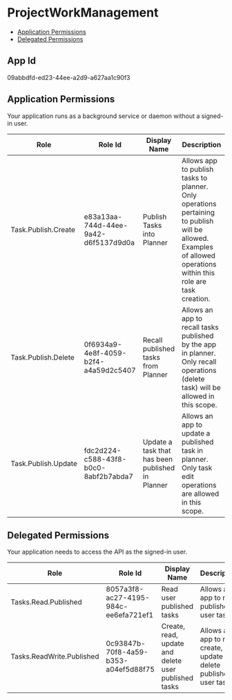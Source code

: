 # ProjectWorkManagement
- [Application Permissions](#application-permissions)
- [Delegated Permissions](#delegated-permissions)

## App Id
09abbdfd-ed23-44ee-a2d9-a627aa1c90f3

## Application Permissions
Your application runs as a background service or daemon without a signed-in user.

| Role | Role Id | Display Name | Description |
|---|---|---|---|
| Task.Publish.Create | e83a13aa-744d-44ee-9a42-d6f5137d9d0a | Publish Tasks into Planner | Allows app to publish tasks to planner. Only operations pertaining to publish will be allowed. Examples of allowed operations within this role are task creation.  |
| Task.Publish.Delete | 0f6934a9-4e8f-4059-b2f4-a4a59d2c5407 | Recall published tasks from Planner | Allows an app to recall tasks published by the app in planner. Only recall operations (delete task) will be allowed in this scope. |
| Task.Publish.Update | fdc2d224-c588-43f8-b0c0-8abf2b7abda7 | Update a task that has been published in Planner | Allows an app to update a published task in planner. Only task edit operations are allowed in this scope. |

## Delegated Permissions
Your application needs to access the API as the signed-in user. 

| Role | Role Id | Display Name | Description |
|---|---|---|---|
| Tasks.Read.Published | 8057a3f8-ac27-4195-984c-ee6efa721ef1 | Read user published tasks | Allows an app to read published user tasks |
| Tasks.ReadWrite.Published | 0c93847b-70f8-4a59-b353-a04ef5d88f75 | Create, read, update and delete user published tasks | Allows an app to read, create, update and delete published user tasks |

